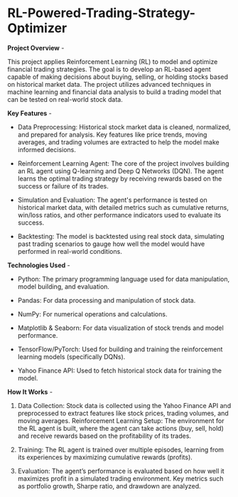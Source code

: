# RL-Powered-Trading-Strategy-Optimizer
__Project Overview__ -

This project applies Reinforcement Learning (RL) to model and optimize financial trading strategies. The goal is to develop an RL-based agent capable of making decisions about buying, selling, or holding stocks based on historical market data. The project utilizes advanced techniques in machine learning and financial data analysis to build a trading model that can be tested on real-world stock data.

__Key Features__ -

- Data Preprocessing: Historical stock market data is cleaned, normalized, and prepared for analysis. Key features like price trends, moving averages, and trading volumes are extracted to help the model make informed decisions.

- Reinforcement Learning Agent: The core of the project involves building an RL agent using Q-learning and Deep Q Networks (DQN). The agent learns the optimal trading strategy by receiving rewards based on the success or failure of its trades.

- Simulation and Evaluation: The agent's performance is tested on historical market data, with detailed metrics such as cumulative returns, win/loss ratios, and other performance indicators used to evaluate its success.

- Backtesting: The model is backtested using real stock data, simulating past trading scenarios to gauge how well the model would have performed in real-world conditions.

__Technologies Used__ -

- Python: The primary programming language used for data manipulation, model building, and evaluation.
  
- Pandas: For data processing and manipulation of stock data.
  
- NumPy: For numerical operations and calculations.

- Matplotlib & Seaborn: For data visualization of stock trends and model performance.

- TensorFlow/PyTorch: Used for building and training the reinforcement learning models (specifically DQNs).

- Yahoo Finance API: Used to fetch historical stock data for training the model.

__How It Works__ -

1. Data Collection: Stock data is collected using the Yahoo Finance API and preprocessed to extract features like stock prices, trading volumes, and moving averages.
Reinforcement Learning Setup: The environment for the RL agent is built, where the agent can take actions (buy, sell, hold) and receive rewards based on the profitability of its trades.

2. Training: The RL agent is trained over multiple episodes, learning from its experiences by maximizing cumulative rewards (profits).

3. Evaluation: The agent’s performance is evaluated based on how well it maximizes profit in a simulated trading environment. Key metrics such as portfolio growth, Sharpe ratio, and drawdown are analyzed.
